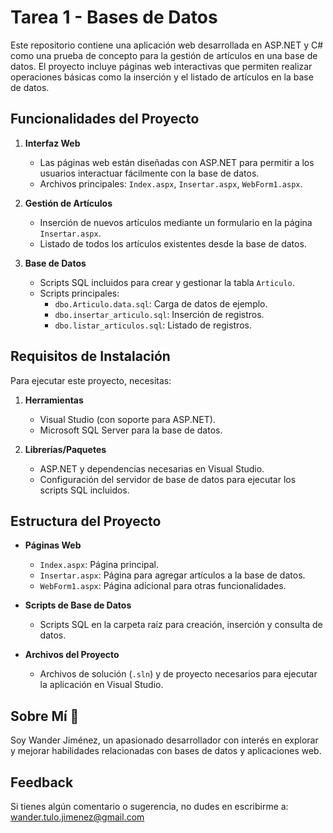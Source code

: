 # Tarea 1 - Bases de Datos

Este repositorio contiene una aplicación web desarrollada en ASP.NET y C# como una prueba de concepto para la gestión de artículos en una base de datos. El proyecto incluye páginas web interactivas que permiten realizar operaciones básicas como la inserción y el listado de artículos en la base de datos.

## Funcionalidades del Proyecto

1. **Interfaz Web**  
   - Las páginas web están diseñadas con ASP.NET para permitir a los usuarios interactuar fácilmente con la base de datos.
   - Archivos principales: `Index.aspx`, `Insertar.aspx`, `WebForm1.aspx`.

2. **Gestión de Artículos**  
   - Inserción de nuevos artículos mediante un formulario en la página `Insertar.aspx`.
   - Listado de todos los artículos existentes desde la base de datos.

3. **Base de Datos**  
   - Scripts SQL incluidos para crear y gestionar la tabla `Articulo`.
   - Scripts principales: 
     - `dbo.Articulo.data.sql`: Carga de datos de ejemplo.
     - `dbo.insertar_articulo.sql`: Inserción de registros.
     - `dbo.listar_articulos.sql`: Listado de registros.

## Requisitos de Instalación

Para ejecutar este proyecto, necesitas:

1. **Herramientas**  
   - Visual Studio (con soporte para ASP.NET).
   - Microsoft SQL Server para la base de datos.

2. **Librerías/Paquetes**  
   - ASP.NET y dependencias necesarias en Visual Studio.
   - Configuración del servidor de base de datos para ejecutar los scripts SQL incluidos.

## Estructura del Proyecto

- **Páginas Web**  
  - `Index.aspx`: Página principal.
  - `Insertar.aspx`: Página para agregar artículos a la base de datos.
  - `WebForm1.aspx`: Página adicional para otras funcionalidades.

- **Scripts de Base de Datos**  
  - Scripts SQL en la carpeta raíz para creación, inserción y consulta de datos.

- **Archivos del Proyecto**  
  - Archivos de solución (`.sln`) y de proyecto necesarios para ejecutar la aplicación en Visual Studio.

## Sobre Mí 🚀

Soy Wander Jiménez, un apasionado desarrollador con interés en explorar y mejorar habilidades relacionadas con bases de datos y aplicaciones web.

## Feedback

Si tienes algún comentario o sugerencia, no dudes en escribirme a: wander.tulo.jimenez@gmail.com
